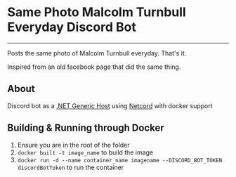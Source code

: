 # Same Photo Malcolm Turnbull Everyday Discord Bot

-------- 
Posts the same photo of Malcolm Turnbull everyday. That's it. 

Inspired from an old facebook page that did the same thing.

## About
Discord bot as a [.NET Generic Host](https://learn.microsoft.com/en-us/dotnet/core/extensions/generic-host?tabs=appbuilder) using [Netcord](https://netcord.dev/) with docker support

## Building & Running through Docker
1. Ensure you are in the root of the folder
2. ``docker built -t image_name`` to build the image
3. ``docker run -d --name container_name imagename --DISCORD_BOT_TOKEN discordBotToken`` to run the container
